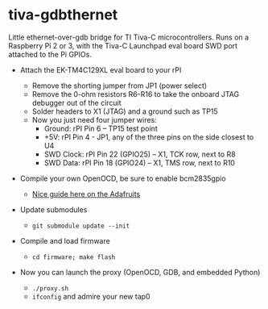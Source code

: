 # tiva-gdbthernet

Little ethernet-over-gdb bridge for TI Tiva-C microcontrollers. Runs on a Raspberry Pi 2 or 3, with the Tiva-C Launchpad eval board SWD port attached to the Pi GPIOs.

* Attach the EK-TM4C129XL eval board to your rPI
    * Remove the shorting jumper from JP1 (power select)
    * Remove the 0-ohm resistors R6-R16 to take the onboard JTAG debugger out of the circuit
    * Solder headers to X1 (JTAG) and a ground such as TP15
    * Now you just need four jumper wires:
        * Ground: rPI Pin 6 – TP15 test point
        * +5V: rPI Pin 4 - JP1, any of the three pins on the side closest to U4
        * SWD Clock: rPI Pin 22 (GPIO25) – X1, TCK row, next to R8 
        * SWD Data: rPI Pin 18 (GPIO24) – X1, TMS row, next to R10

* Compile your own OpenOCD, be sure to enable bcm2835gpio
	* [Nice guide here on the Adafruits](https://learn.adafruit.com/programming-microcontrollers-using-openocd-on-raspberry-pi/overview)

* Update submodules
	* `git submodule update --init`

* Compile and load firmware
	* `cd firmware; make flash` 

* Now you can launch the proxy (OpenOCD, GDB, and embedded Python)
	* `./proxy.sh`
	* `ifconfig` and admire your new tap0
